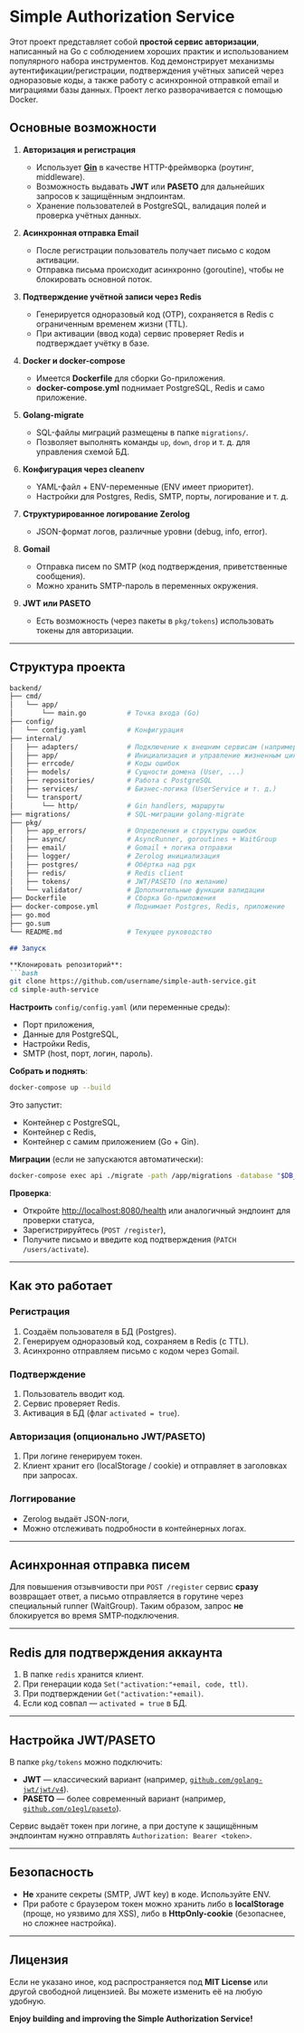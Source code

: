 # Simple Authorization Service

Этот проект представляет собой **простой сервис авторизации**, написанный на Go с соблюдением хороших практик и использованием популярного набора инструментов. Код демонстрирует механизмы аутентификации/регистрации, подтверждения учётных записей через одноразовые коды, а также работу с асинхронной отправкой email и миграциями базы данных. Проект легко разворачивается с помощью Docker.

## Основные возможности

1. **Авторизация и регистрация**  
   - Использует **[Gin](https://gin-gonic.com/)** в качестве HTTP-фреймворка (роутинг, middleware).
   - Возможность выдавать **JWT** или **PASETO** для дальнейших запросов к защищённым эндпоинтам.
   - Хранение пользователей в PostgreSQL, валидация полей и проверка учётных данных.

2. **Асинхронная отправка Email**  
   - После регистрации пользователь получает письмо с кодом активации.
   - Отправка письма происходит асинхронно (goroutine), чтобы не блокировать основной поток.

3. **Подтверждение учётной записи через Redis**  
   - Генерируется одноразовый код (OTP), сохраняется в Redis с ограниченным временем жизни (TTL).
   - При активации (ввод кода) сервис проверяет Redis и подтверждает учётку в базе.

4. **Docker и docker-compose**  
   - Имеется **Dockerfile** для сборки Go-приложения.
   - **docker-compose.yml** поднимает PostgreSQL, Redis и само приложение.

5. **Golang-migrate**  
   - SQL-файлы миграций размещены в папке `migrations/`.
   - Позволяет выполнять команды `up`, `down`, `drop` и т. д. для управления схемой БД.

6. **Конфигурация через cleanenv**  
   - YAML-файл + ENV-переменные (ENV имеет приоритет).
   - Настройки для Postgres, Redis, SMTP, порты, логирование и т. д.

7. **Структурированное логирование Zerolog**  
   - JSON-формат логов, различные уровни (debug, info, error).

8. **Gomail**  
   - Отправка писем по SMTP (код подтверждения, приветственные сообщения).
   - Можно хранить SMTP-пароль в переменных окружения.

9. **JWT или PASETO**  
   - Есть возможность (через пакеты в `pkg/tokens`) использовать токены для авторизации.

---

## Структура проекта

```bash
backend/
├── cmd/
│   └── app/
│       └── main.go          # Точка входа (Go)
├── config/
│   └── config.yaml          # Конфигурация
├── internal/
│   ├── adapters/            # Подключение к внешним сервисам (например, EmailAdapter)
│   ├── app/                 # Инициализация и управление жизненным циклом приложения
│   ├── errcode/             # Коды ошибок
│   ├── models/              # Сущности домена (User, ...)
│   ├── repositories/        # Работа с PostgreSQL
│   ├── services/            # Бизнес-логика (UserService и т. д.)
│   └── transport/
│       └── http/            # Gin handlers, маршруты
├── migrations/              # SQL-миграции golang-migrate
├── pkg/
│   ├── app_errors/          # Определения и структуры ошибок
│   ├── async/               # AsyncRunner, goroutines + WaitGroup
│   ├── email/               # Gomail + логика отправки
│   ├── logger/              # Zerolog инициализация
│   ├── postgres/            # Обёртка над pgx
│   ├── redis/               # Redis client
│   ├── tokens/              # JWT/PASETO (по желанию)
│   └── validator/           # Дополнительные функции валидации
├── Dockerfile               # Сборка Go-приложения
├── docker-compose.yml       # Поднимает Postgres, Redis, приложение
├── go.mod
├── go.sum
└── README.md                # Текущее руководство
```
```markdown
## Запуск

**Клонировать репозиторий**:
```bash
git clone https://github.com/username/simple-auth-service.git
cd simple-auth-service
```

**Настроить** `config/config.yaml` (или переменные среды):

- Порт приложения,
- Данные для PostgreSQL,
- Настройки Redis,
- SMTP (host, порт, логин, пароль).

**Собрать и поднять**:
```bash
docker-compose up --build
```
Это запустит:
- Контейнер с PostgreSQL,
- Контейнер с Redis,
- Контейнер с самим приложением (Go + Gin).

**Миграции** (если не запускаются автоматически):
```bash
docker-compose exec api ./migrate -path /app/migrations -database "$DB_SOURCE" up
```

**Проверка**:
- Откройте [http://localhost:8080/health](http://localhost:8080/health) или аналогичный эндпоинт для проверки статуса,
- Зарегистрируйтесь (`POST /register`),
- Получите письмо и введите код подтверждения (`PATCH /users/activate`).

---

## Как это работает

### Регистрация
1. Создаём пользователя в БД (Postgres).
2. Генерируем одноразовый код, сохраняем в Redis (с TTL).
3. Асинхронно отправляем письмо с кодом через Gomail.

### Подтверждение
1. Пользователь вводит код.
2. Сервис проверяет Redis.
3. Активация в БД (флаг `activated = true`).

### Авторизация (опционально JWT/PASETO)
1. При логине генерируем токен.
2. Клиент хранит его (localStorage / cookie) и отправляет в заголовках при запросах.

### Логгирование
- Zerolog выдаёт JSON-логи,
- Можно отслеживать подробности в контейнерных логах.

---

## Асинхронная отправка писем

Для повышения отзывчивости при `POST /register` сервис **сразу** возвращает ответ, а письмо отправляется в горутине через специальный runner (WaitGroup). Таким образом, запрос **не** блокируется во время SMTP‐подключения.

---

## Redis для подтверждения аккаунта

1. В папке `redis` хранится клиент.
2. При генерации кода `Set("activation:"+email, code, ttl)`.
3. При подтверждении `Get("activation:"+email)`.
4. Если код совпал — `activated = true` в БД.

---

## Настройка JWT/PASETO

В папке `pkg/tokens` можно подключить:

- **JWT** — классический вариант (например, [`github.com/golang-jwt/jwt/v4`](https://github.com/golang-jwt/jwt)).
- **PASETO** — более современный вариант (например, [`github.com/o1egl/paseto`](https://github.com/o1egl/paseto)).

Сервис выдаёт токен при логине, а при доступе к защищённым эндпоинтам нужно отправлять `Authorization: Bearer <token>`.

---

## Безопасность

- **Не** храните секреты (SMTP, JWT key) в коде. Используйте ENV.
- При работе с браузером токен можно хранить либо в **localStorage** (проще, но уязвимо для XSS), либо в **HttpOnly-cookie** (безопаснее, но сложнее настройка).

---

## Лицензия

Если не указано иное, код распространяется под **MIT License** или другой свободной лицензией. Вы можете изменить её на любую удобную.

**Enjoy building and improving the Simple Authorization Service!**
```
